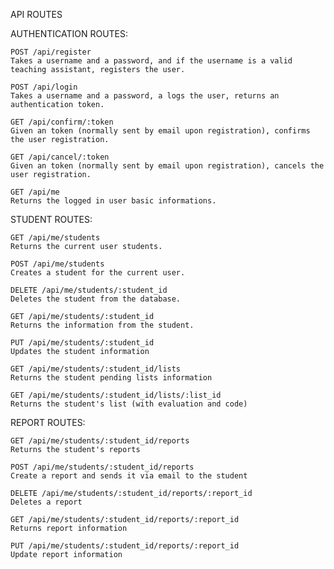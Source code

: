 API ROUTES

AUTHENTICATION ROUTES:

	POST /api/register 
	Takes a username and a password, and if the username is a valid teaching assistant, registers the user.

	POST /api/login
	Takes a username and a password, a logs the user, returns an authentication token.

	GET /api/confirm/:token
	Given an token (normally sent by email upon registration), confirms the user registration.

	GET /api/cancel/:token
	Given an token (normally sent by email upon registration), cancels the user registration.

	GET /api/me
	Returns the logged in user basic informations.

STUDENT ROUTES:

	GET /api/me/students
	Returns the current user students.

	POST /api/me/students
	Creates a student for the current user.

	DELETE /api/me/students/:student_id
	Deletes the student from the database.

	GET /api/me/students/:student_id
	Returns the information from the student.

	PUT /api/me/students/:student_id
	Updates the student information

	GET /api/me/students/:student_id/lists
	Returns the student pending lists information

	GET /api/me/students/:student_id/lists/:list_id
	Returns the student's list (with evaluation and code)

REPORT ROUTES:

	GET /api/me/students/:student_id/reports
	Returns the student's reports

	POST /api/me/students/:student_id/reports
	Create a report and sends it via email to the student

	DELETE /api/me/students/:student_id/reports/:report_id
	Deletes a report

	GET /api/me/students/:student_id/reports/:report_id
	Returns report information

	PUT /api/me/students/:student_id/reports/:report_id
	Update report information



